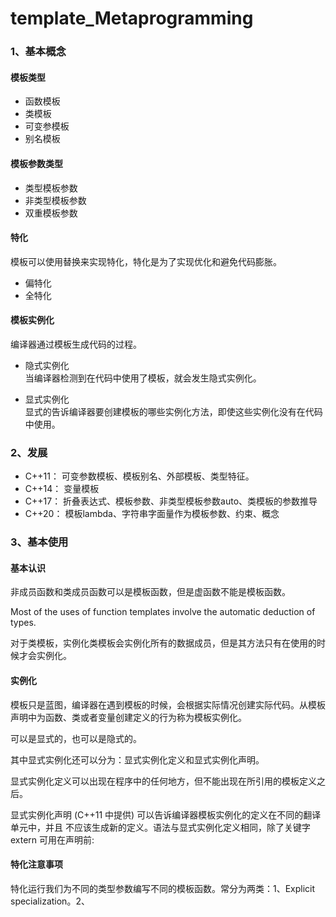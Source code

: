 # template_Metaprogramming
### 1、基本概念
#### 模板类型
- 函数模板    
- 类模板  
- 可变参模板  
- 别名模板  

#### 模板参数类型
- 类型模板参数
- 非类型模板参数
- 双重模板参数

#### 特化
模板可以使用替换来实现特化，特化是为了实现优化和避免代码膨胀。
- 偏特化
- 全特化

#### 模板实例化
编译器通过模板生成代码的过程。
- 隐式实例化  
当编译器检测到在代码中使用了模板，就会发生隐式实例化。

- 显式实例化  
显式的告诉编译器要创建模板的哪些实例化方法，即使这些实例化没有在代码中使用。

### 2、发展
- C++11：
可变参数模板、模板别名、外部模板、类型特征。
- C++14：
变量模板
- C++17：
折叠表达式、模板参数、非类型模板参数auto、类模板的参数推导
- C++20：
模板lambda、字符串字面量作为模板参数、约束、概念

### 3、基本使用

#### 基本认识

非成员函数和类成员函数可以是模板函数，但是虚函数不能是模板函数。

Most of the uses of function templates involve the automatic deduction of types.

对于类模板，实例化类模板会实例化所有的数据成员，但是其方法只有在使用的时候才会实例化。

#### 实例化

模板只是蓝图，编译器在遇到模板的时候，会根据实际情况创建实际代码。从模板声明中为函数、类或者变量创建定义的行为称为模板实例化。

可以是显式的，也可以是隐式的。

其中显式实例化还可以分为：显式实例化定义和显式实例化声明。

显式实例化定义可以出现在程序中的任何地方，但不能出现在所引用的模板定义之后。

显式实例化声明 (C++11 中提供) 可以告诉编译器模板实例化的定义在不同的翻译单元中，并且 不应该生成新的定义。语法与显式实例化定义相同，除了关键字 extern 可用在声明前:

#### 特化注意事项

特化运行我们为不同的类型参数编写不同的模板函数。常分为两类：1、Explicit specialization。2、























